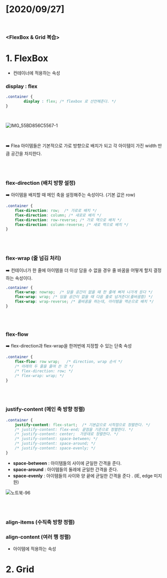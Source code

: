 # [2020/09/27]

</br>

### <FlexBox & Grid 복습>



# 1. FlexBox 



- 컨테이너에 적용하는 속성

### display : flex 

``` css
.container {
 		display : flex; /* flexbox 로 선언해준다. */ 
}
```

</br>

![IMG_55BD856C5567-1](https://user-images.githubusercontent.com/48006103/94363302-4be52880-00fc-11eb-9f0a-82293c89a6af.jpeg)



</br>

:arrow_right: Flea 아이템들은 기본적으로 가로 방향으로 배치가 되고 각 아이템이 가진 width 만큼 공간을 차지한다. 

</br></br>

### flex-direction (배치 방향 설정)

:arrow_right: 아이템을 배치할 때 메인 축을 설정해주는 속성이다. (기본 값은 row)



```css
.container {
  	flex-direction: row;  /* 가로로 배치 */
  	flex-direction: column; /* 새로로 배치 */
  	flex-direction: row-reverse; /* 가로 역으로 배치 */
  	flex-direction: column-reverse; /* 새로 역으로 배치 */
}
```



</br></br>

### flex-wrap (줄 넘김 처리)

:arrow_right: 컨테이너가 한 줄에 아이템을 더 이상 담을 수 없을 경우 줄 바꿈을 어떻게 할지 결정하는 속성이다. 



```css
.container {
	flex-wrap: nowrap;  /* 담을 공간이 없을 때 한 줄에 삐져 나가게 둔다 */
	flex-wrap: wrap; /* 담을 공간이 없을 때 다음 줄로 넘겨준다(줄바꿈함) */
	flex-wrap: wrap-reverse; /* 줄바꿈을 하는데, 아이템을 역순으로 배치 */
}
```



</br></br>



### flex-flow

:arrow_right: flex-direction과 flex-wrap을 한꺼번에 지정할 수 있는 단축 속성

```css
.container {
	flex-flow: row wrap;   /* direction, wrap 순서 */
	/* 아래의 두 줄을 줄여 쓴 것 */
	/* flex-direction: row; */
	/* flex-wrap: wrap; */
}
```

</br></br>



### justify-content (메인 축 방향 정렬)



```css
.container {
	justify-content: flex-start;  /* 기본값으로 시작점으로 정렬한다. */
	/* justify-content: flex-end; 끝점을 기준으로 정렬한다. */
	/* justify-content: center;  가운데로 정렬한다. */ 
	/* justify-content: space-between; */
	/* justify-content: space-around; */
	/* justify-content: space-evenly; */
}
```



- **space-between** : 아이템들의 사이에 균일한 간격을 준다.
- **space-around** : 아이템들의 둘레에 균일한 간격을 준다.
- **space-evenly** : 아이템들의 사이와 양 끝에 균일한 간격을 준다 . (IE, edge 미지원)



![노트북-96](https://user-images.githubusercontent.com/48006103/94364086-cb292b00-0101-11eb-9f4b-16770aa644a1.jpg)



</br></br>



### align-items (수직축 방향 정렬)





### align-content (여러 행 정렬)






























- 아이템에 적용하는 속성









# 2. Grid 

